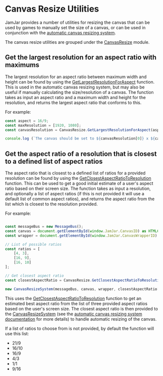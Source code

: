 # Canvas Resize Utilities

JamJar provides a number of utilities for resizing the canvas that can be used by games to manually set the size
of a canvas, or can be used in conjunction with the [automatic canvas resizing system](./automatic-canvas-resizing.md).

The canvas resize utilities are grouped under the [CanvasResize] module.

## Get the largest resolution for an aspect ratio with maximums

The largest resolution for an aspect ratio between maximum width and height can be found by using the
[GetLargestResolutionForAspect] function. This is used in the automatic canvas resizing system, but may also be
useful if manually calculating the size/resolution of a canvas. The function takes as input an aspect ratio and a
maximum width and height for the resolution, and returns the largest aspect ratio that conforms to this.

For example:

```typescript
const aspect = 16/9;
const maxResolution = [1920, 1080];
const canvasResolution = CanvasResize.GetLargestResolutionForAspect(aspect, maxResolution[0], maxResolution[1]);

console.log (`The canvas should be set to ${canvasResolution[0]} x ${canvasResolution[1]}`);
```

## Get the aspect ratio of a resolution that is closest to a defined list of aspect ratios

The aspect ratio that is closest to a defined list of ratios for a provided resolution can be found by using the
[GetClosestAspectRatioToResolution] function. This can be used to get a good initial estimate of a user's aspect ratio
based on their screen size. The function takes as input a resolution, and optionally a list of aspect ratios (if this
is not provided it will use a default list of common aspect ratios), and returns the aspect ratio from the list which
is closest to the resolution provided.

For example:

```typescript

const messageBus = new MessageBus();
const canvas = document.getElementById(window.JamJar.CanvasID) as HTMLCanvasElement;
const wrapper = document.getElementById(window.JamJar.CanvasWrapperID) as HTMLElement;

// List of possible ratios
const ratios = [
    [4, 3],
    [16, 9],
    [16, 10]
];

// Get closest aspect ratio
const closestAspectRatio = CanvasResize.GetClosestAspectRatioToResolution(screen.width, screen.height, ratios);

new CanvasResizeSystem(messageBus, canvas, wrapper, closestAspectRatio[0]/closestAspectRatio[1]);
```

This uses the [GetClosestAspectRatioToResolution] function to get an estimated best aspect ratio from the list of
three provided aspect ratios based on the user's screen size. The closest aspect ratio is then provided to the
[CanvasResizeSystem] (see the [automatic canvas resizing system documentation](./automatic-canvas-resizing.md) for
more details) to handle automatic resizing of the canvas.

If a list of ratios to choose from is not provided, by default the function will use this list:

- 21/9
- 16/10
- 16/9
- 4/3
- 1/1
- 9/16

[CanvasResize]:../reference/modules/canvasresize.md
[GetLargestResolutionForAspect]:../reference/modules/canvasresize.md#getlargestresolutionforaspect
[GetClosestAspectRatioToResolution]:../reference/modules/canvasresize.md#getclosestaspectratiotoresolution
[CanvasResizeSystem]:../reference/classes/canvasresizesystem.md
